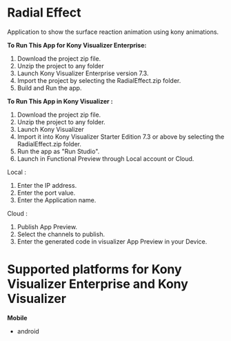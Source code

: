 # Radial Effect
Application to show the surface reaction animation using kony animations.


**To Run This App for Kony Visualizer Enterprise:**

1. Download the project zip file.
2. Unzip the project to any folder
3. Launch Kony Visualizer Enterprise version 7.3.
4. Import the project by selecting the RadialEffect.zip folder.
5. Build and Run the app.

**To Run This App in Kony Visualizer :**

1. Download the project zip file.
2. Unzip the project to any folder.
3. Launch Kony Visualizer
4. Import it into Kony Visualizer Starter Edition 7.3 or above by selecting the RadialEffect.zip folder.
5. Run the app as "Run Studio".
6. Launch in Functional Preview through Local account or Cloud.

Local :

1. Enter the IP address.
2. Enter the port value.
3. Enter the Application name.

Cloud :

1. Publish App Preview.
2. Select the channels to publish.
3. Enter the generated code in visualizer App Preview in your Device.




# Supported platforms for Kony Visualizer Enterprise and Kony Visualizer
**Mobile**
 * android
